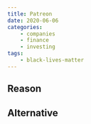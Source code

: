 ```yaml
---
title: Patreon
date: 2020-06-06
categories:
    - companies
    - finance
    - investing
tags:
    - black-lives-matter
---
```


## Reason


## Alternative

